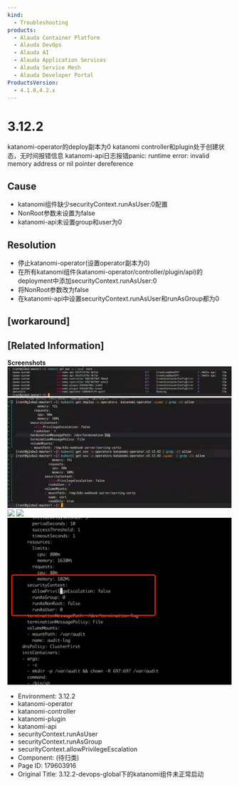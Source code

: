 ```yaml
---
kind:
  - Troubleshooting
products:
  - Alauda Container Platform
  - Alauda DevOps
  - Alauda AI
  - Alauda Application Services
  - Alauda Service Mesh
  - Alauda Developer Portal
ProductsVersion:
  - 4.1.0,4.2.x
---
```

<!-- A type of document that involves encountering a fault, diagnosing it, performing root cause analysis, and providing solutions. -->

# 3.12.2

katanomi-operator的deploy副本为0 katanomi controller和plugin处于创建状态，无时间报错信息 katanomi-api日志报错panic: runtime error: invalid memory address or nil pointer dereference

## Cause
- katanomi组件缺少securityContext.runAsUser:0配置
- NonRoot参数未设置为false
- katanomi-api未设置group和user为0

## Resolution
- 停止katanomi-operator(设置operator副本为0)
- 在所有katanomi组件(katanomi-operator/controller/plugin/api)的deployment中添加securityContext.runAsUser:0
- 将NonRoot参数改为false
- 在katanomi-api中设置securityContext.runAsUser和runAsGroup都为0

## [workaround]

## [Related Information]
**Screenshots**
![](assets/3-12-2-devops-globalxia-de-katanomizu-jian-wei-zheng-chang-qi-dong/image-2023-12-28_15-18-9.png)
![](assets/3-12-2-devops-globalxia-de-katanomizu-jian-wei-zheng-chang-qi-dong/image-2023-12-28_15-19-44.png)
![](assets/3-12-2-devops-globalxia-de-katanomizu-jian-wei-zheng-chang-qi-dong/image-2023-12-28_15-20-2.png)
![](assets/3-12-2-devops-globalxia-de-katanomizu-jian-wei-zheng-chang-qi-dong/image-2023-12-28_15-20-29.png)
![](assets/3-12-2-devops-globalxia-de-katanomizu-jian-wei-zheng-chang-qi-dong/image-2023-12-28_15-23-39.png)
- Environment: 3.12.2
- katanomi-operator
- katanomi-controller
- katanomi-plugin
- katanomi-api
- securityContext.runAsUser
- securityContext.runAsGroup
- securityContext.allowPrivilegeEscalation
- Component: (待归类)
- Page ID: 179603916
- Original Title: 3.12.2-devops-global下的katanomi组件未正常启动
